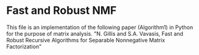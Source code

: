 # Fast and Robust NMF

This file is an implementation of the following paper (Algorithm1) in Python for the purpose of matrix analysis. 
"N. Gillis and S.A. Vavasis, Fast and Robust Recursive Algorithms for Separable Nonnegative Matrix Factorization"
